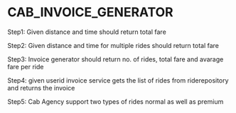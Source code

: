 # CAB_INVOICE_GENERATOR

Step1: Given distance and time should return total fare

Step2: Given distance and time for multiple rides should return total fare

Step3: Invoice generator should return no. of rides, total fare and avarage fare per ride

Step4: given userid invoice service gets the list of rides from riderepository and returns the invoice

Step5: Cab Agency support two types of rides normal as well as premium

